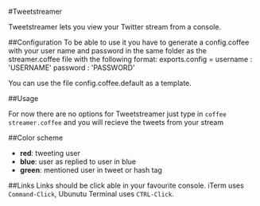 #Tweetstreamer

Tweetstreamer lets you view your Twitter stream from a console. 

##Configuration
To be able to use it you have to generate a config.coffee with your user name and password in the same folder as the streamer.coffee file with the following format:
    exports.config =
      username : 'USERNAME'
      password : 'PASSWORD'

You can use the file config.coffee.default as a template.

##Usage

For now there are no options for Tweetstreamer just type in `coffee streamer.coffee` and you will recieve the tweets from your stream

##Color scheme

- **red**: tweeting user
- **blue**: user as replied to user in blue
- **green**: mentioned user in tweet or hash tag


##Links
Links should be click able in your favourite console. iTerm uses `Command-Click`, Ubunutu Terminal uses `CTRL-Click`.


